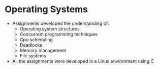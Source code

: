 # Operating Systems
- Assignments developed the understanding of:
    - Operating system structures
    - Concurrent programming techniques
    - Cpu scheduling
    - Deadlocks
    - Memory management
    - File systems
- All the assignments were developed in a Linux environment using C
